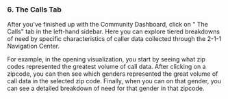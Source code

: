### 6. The Calls Tab

After you've finished up with the Community Dashboard, click on "<i class="fa fa-phone-square"></i> The Calls" tab in the left-hand sidebar. Here you can explore tiered breakdowns of need by specific characteristics of caller data collected through the 2-1-1 Navigation Center. 

For example, in the opening visualization, you start by seeing what zip codes represented the greatest volume of call data. After clicking on a zipcode, you can then see which genders represented the great volume of call data in the selected zip code. Finally, when you can on that gender, you can see a detailed breakdown of need for that gender in that zipcode. 